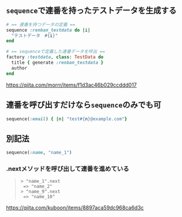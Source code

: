 ## ```sequence```で連番を持ったテストデータを生成する

```Ruby
# == 連番を持つデータの定義 ==
sequence :renban_testdata do |i|
  "テストデータ　#{i}"
end

# == sequenceで定義した連番データを呼出 ==
factory :testdata, class: TestData do
  title { generate :renban_testdata }
  author
end
```
https://qiita.com/morrr/items/f1d3ac46b029ccddd017

## 連番を呼び出すだけなら```sequence```のみでも可

```Ruby
sequence(:email) { |n| "test#{n}@example.com"}
```

## 別記法

```Ruby
sequence(:name, "name_1")
```

### .nextメソッドを呼び出して連番を進めている

> ```
> > "name_1".next
>  => "name_2"
> > "name_9".next
>  => "name_10"
> ```
https://qiita.com/kuboon/items/8897aca59dc968ca6d3c
